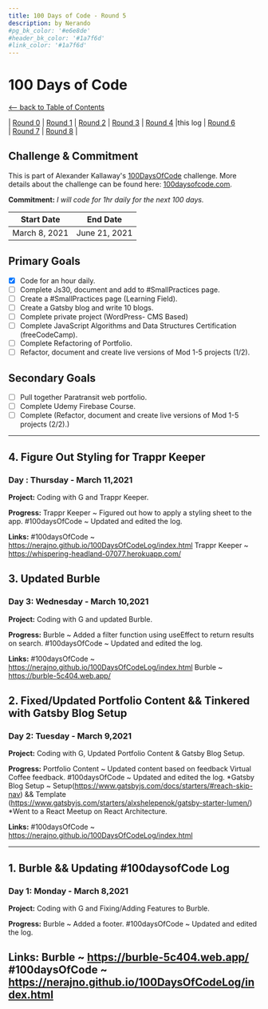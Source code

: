 ```yaml
---
title: 100 Days of Code - Round 5
description: by Nerando
#pg_bk_color: '#e6e8de'
#header_bk_color: '#1a7f6d'
#link_color: '#1a7f6d'
---
```

<!-- markdownlint-disable MD022 MD024 MD032 MD033 -->

# 100 Days of Code
<p class="toc"><a href="./index.html">&lt;– back to Table of Contents</a></p>

| [Round 0](https://nerajno.github.io/100DaysOfCodeLog/log1.html) 
| [Round 1](https://nerajno.github.io/100DaysOfCodeLog/log2.html) 
| [Round 2](https://nerajno.github.io/100DaysOfCodeLog/log3.html) 
| [Round 3](https://nerajno.github.io/100DaysOfCodeLog/log4.html)
| [Round 4](https://nerajno.github.io/100DaysOfCodeLog/log5.html) 
|this log 
| [Round 6](log7html)  
| [Round 7](log8.html) 
| [Round 8](log9.html) |

## Challenge & Commitment
This is part of Alexander Kallaway's [100DaysOfCode](https://github.com/Kallaway/100-days-of-code "the official repo") challenge. More details about the challenge can be found here: [100daysofcode.com](http://100daysofcode.com/ "100daysofcode.com").

**Commitment:** *I will code for 1hr daily for the next 100 days.*

|  Start Date   | End Date     |
| ------------- | ------------ |
| March 8, 2021 | June 21, 2021 |

## Primary Goals
- [x] Code for an hour daily.
- [ ] Complete Js30, document and add to #SmallPractices page.
- [ ] Create a #SmallPractices page (Learning Field).
- [ ] Create a Gatsby blog and write 10 blogs.
- [ ] Complete private project (WordPress- CMS Based)
- [ ] Complete JavaScript Algorithms and Data Structures Certification  (freeCodeCamp).
- [ ] Complete Refactoring of Portfolio.
- [ ] Refactor, document and create live versions of Mod 1-5 projects (1/2).

## Secondary Goals
- [ ] Pull together Paratransit web portfolio.
- [ ] Complete Udemy Firebase Course. 
- [ ] Complete (Refactor, document and create live versions of Mod 1-5 projects (2/2).)

---
## 4. Figure Out Styling for Trappr Keeper
### Day : Thursday - March 11,2021

**Project:** Coding with G and Trappr Keeper.

**Progress:**
Trappr Keeper ~ Figured out how to apply a styling sheet to the app.
#100daysOfCode  ~ Updated and edited the log.

**Links:**
#100daysOfCode  ~ https://nerajno.github.io/100DaysOfCodeLog/index.html
Trappr Keeper ~ https://whispering-headland-07077.herokuapp.com/

## 3. Updated Burble
### Day 3: Wednesday - March 10,2021

**Project:** Coding with G and updated Burble.

**Progress:**
Burble ~ Added a filter function using useEffect to return results on search.
#100daysOfCode  ~ Updated and edited the log.


**Links:**
#100daysOfCode  ~ https://nerajno.github.io/100DaysOfCodeLog/index.html
Burble ~ https://burble-5c404.web.app/


## 2. Fixed/Updated Portfolio Content && Tinkered with Gatsby Blog Setup
### Day 2: Tuesday - March 9,2021

**Project:** Coding with G, Updated Portfolio Content & Gatsby Blog Setup.

**Progress:**
Portfolio Content ~ Updated content based on feedback Virtual Coffee feedback.
#100daysOfCode  ~ Updated and edited the log.
*Gatsby Blog Setup ~ Setup(https://www.gatsbyjs.com/docs/starters/#reach-skip-nav) && Template (https://www.gatsbyjs.com/starters/alxshelepenok/gatsby-starter-lumen/)
*Went to a React Meetup on React Architecture.

**Links:**
#100daysOfCode  ~ https://nerajno.github.io/100DaysOfCodeLog/index.html

---

## 1. Burble && Updating #100daysofCode Log
### Day 1: Monday - March 8,2021

**Project:** Coding with G and Fixing/Adding Features to Burble.

**Progress:**
Burble ~ Added a footer.
#100daysOfCode  ~ Updated and edited the log.

**Links:**
Burble ~ https://burble-5c404.web.app/
#100daysOfCode  ~ https://nerajno.github.io/100DaysOfCodeLog/index.html
---